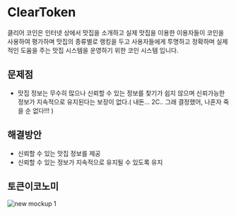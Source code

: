 # ClearToken
클리어 코인은 인터넷 상에서 맛집을 소개하고 실제 맛집을 이용한 이용자들이 코인을 사용하여 평가하며 맛집의 종류별로 랭킹을 두고 사용자들에게 투명하고 정확하며 실제적인 도움을 주는 맛집 시스템을 운영하기 위한 코인 시스템 입니다.

## 문제점
* 맛집 정보는 무수히 많으나 신뢰할 수 있는 정보를 찾기가 쉽지 않으며 신뢰가능한 정보가 지속적으로 유지된다는 보장이 없다.( 내돈... 2C.. 그래 결정했어, 나혼자 죽을 순 없다!!! )

## 해결방안
* 신뢰할 수 있는 맛집 정보를 제공
* 신뢰할 수 있는 정보가 지속적으로 유지될 수 있도록 유지

## 토큰이코노미
![new mockup 1](https://user-images.githubusercontent.com/9694344/47356844-2a08ed00-d700-11e8-9f40-58f737a799b5.png)
